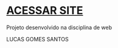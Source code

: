 # [ACESSAR SITE](https://ravena39901.github.io/X-man/)
Projeto desenvolvido na disciplina de web

LUCAS GOMES SANTOS

